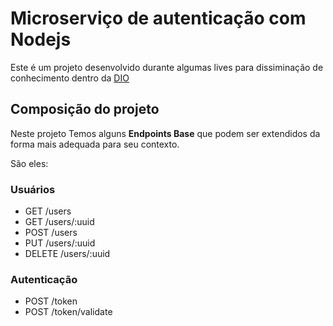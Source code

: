 # Microserviço de autenticação com Nodejs

Este é um projeto desenvolvido durante algumas lives para dissiminação de conhecimento dentro da [DIO](https://digitalinnovation.one/)

## Composição do projeto

Neste projeto Temos alguns **Endpoints Base** que podem ser extendidos da forma mais adequada para seu contexto. 

São eles:

### Usuários

* GET /users
* GET /users/:uuid
* POST /users
* PUT /users/:uuid
* DELETE /users/:uuid

### Autenticação

* POST /token
* POST /token/validate